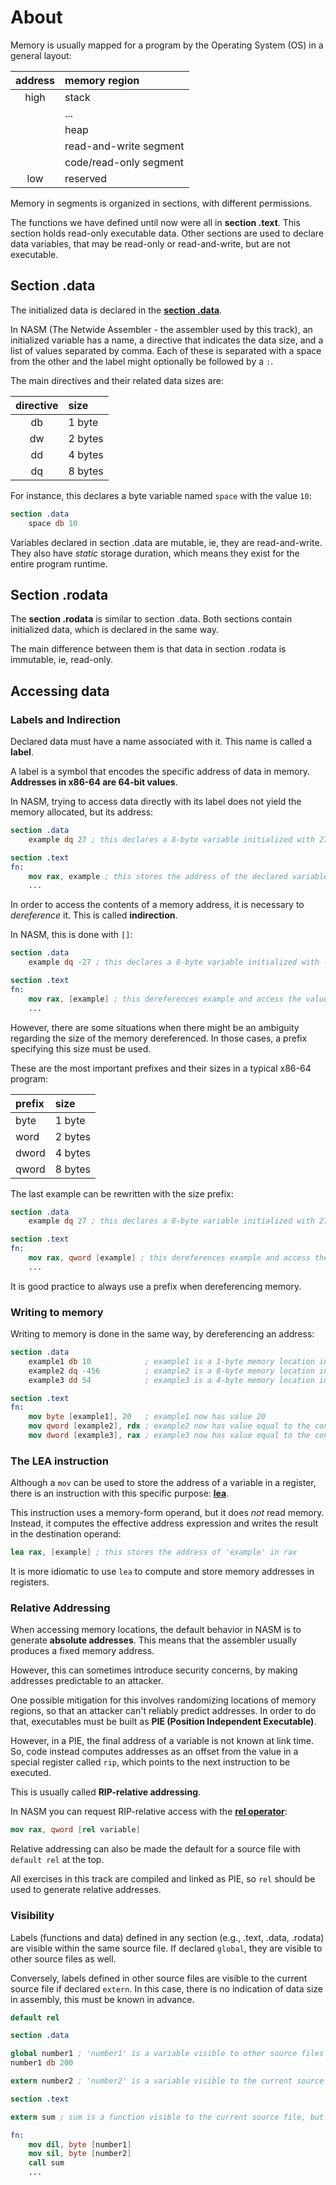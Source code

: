 # About

Memory is usually mapped for a program by the Operating System (OS) in a general layout:

| address | memory region          |
|:-------:|:-----------------------|
| high    | stack                  |
|         | ...                    |
|         | heap                   |
|         | read-and-write segment |
|         | code/read-only segment |
| low     | reserved               |

Memory in segments is organized in sections, with different permissions.

The functions we have defined until now were all in **section .text**.
This section holds read-only executable data.
Other sections are used to declare data variables, that may be read-only or read-and-write, but are not executable.

## Section .data

The initialized data is declared in the **[section .data][data]**.

In NASM (The Netwide Assembler - the assembler used by this track), an initialized variable has a name, a directive that indicates the data size, and a list of values separated by comma.
Each of these is separated with a space from the other and the label might optionally be followed by a `:`.

The main directives and their related data sizes are:

| directive | size    |
|:---------:|:--------|
| db        | 1 byte  |
| dw        | 2 bytes |
| dd        | 4 bytes |
| dq        | 8 bytes |

For instance, this declares a byte variable named `space` with the value `10`:

```nasm
section .data
    space db 10
```

Variables declared in section .data are mutable, ie, they are read-and-write.
They also have _static_ storage duration, which means they exist for the entire program runtime.

## Section .rodata

The **section .rodata** is similar to section .data.
Both sections contain initialized data, which is declared in the same way.

The main difference between them is that data in section .rodata is immutable, ie, read-only.

## Accessing data

### Labels and Indirection

Declared data must have a name associated with it.
This name is called a **label**.

A label is a symbol that encodes the specific address of data in memory.
**Addresses in x86-64 are 64-bit values**.

In NASM, trying to access data directly with its label does not yield the memory allocated, but its address:

```nasm
section .data
    example dq 27 ; this declares a 8-byte variable initialized with 27

section .text
fn:
    mov rax, example ; this stores the address of the declared variable in rax, not its contents
    ...
```

In order to access the contents of a memory address, it is necessary to _dereference_ it.
This is called **indirection**.

In NASM, this is done with `[]`:

```nasm
section .data
    example dq -27 ; this declares a 8-byte variable initialized with -27

section .text
fn:
    mov rax, [example] ; this dereferences example and access the value stored in memory (-27)
    ...
```

However, there are some situations when there might be an ambiguity regarding the size of the memory dereferenced.
In those cases, a prefix specifying this size must be used.

These are the most important prefixes and their sizes in a typical x86-64 program:

| prefix | size    |
|:-------|:--------|
| byte   | 1 byte  |
| word   | 2 bytes |
| dword  | 4 bytes |
| qword  | 8 bytes |

The last example can be rewritten with the size prefix:

```nasm
section .data
    example dq 27 ; this declares a 8-byte variable initialized with 27

section .text
fn:
    mov rax, qword [example] ; this dereferences example and access the value stored in memory (27)
    ...
```

It is good practice to always use a prefix when dereferencing memory.

### Writing to memory

Writing to memory is done in the same way, by dereferencing an address:

```nasm
section .data
    example1 db 10            ; example1 is a 1-byte memory location initialized with value 10
    example2 dq -456          ; example2 is a 8-byte memory location initialized with value -456
    example3 dd 54            ; example3 is a 4-byte memory location initialized with value 54

section .text
fn:
    mov byte [example1], 20   ; example1 now has value 20
    mov qword [example2], rdx ; example2 now has value equal to the contents in rdx
    mov dword [example3], rax ; example3 now has value equal to the contents in rax
```

### The LEA instruction

Although a `mov` can be used to store the address of a variable in a register, there is an instruction with this specific purpose: **[lea][lea]**.

This instruction uses a memory-form operand, but it does _not_ read memory.
Instead, it computes the effective address expression and writes the result in the destination operand:

```nasm
lea rax, [example] ; this stores the address of 'example' in rax
```

It is more idiomatic to use `lea` to compute and store memory addresses in registers.

### Relative Addressing

When accessing memory locations, the default behavior in NASM is to generate **absolute addresses**.
This means that the assembler usually produces a fixed memory address.

However, this can sometimes introduce security concerns, by making addresses predictable to an attacker.

One possible mitigation for this involves randomizing locations of memory regions, so that an attacker can't reliably predict addresses.
In order to do that, executables must be built as **PIE (Position Independent Executable)**.

However, in a PIE, the final address of a variable is not known at link time.
So, code instead computes addresses as an offset from the value in a special register called `rip`, which points to the next instruction to be executed.

This is usually called **RIP-relative addressing**.

In NASM you can request RIP-relative access with the **[rel operator][rel]**:

```nasm
mov rax, qword [rel variable]
```

Relative addressing can also be made the default for a source file with `default rel` at the top.

All exercises in this track are compiled and linked as PIE, so `rel` should be used to generate relative addresses.

### Visibility

Labels (functions and data) defined in any section (e.g., .text, .data, .rodata) are visible within the same source file.
If declared `global`, they are visible to other source files as well.

Conversely, labels defined in other source files are visible to the current source file if declared `extern`.
In this case, there is no indication of data size in assembly, this must be known in advance.

```nasm
default rel

section .data

global number1 ; 'number1' is a variable visible to other source files
number1 db 200

extern number2 ; 'number2' is a variable visible to the current source file, but defined in another

section .text

extern sum ; sum is a function visible to the current source file, but defined in another

fn:
    mov dil, byte [number1]
    mov sil, byte [number2]
    call sum
    ...
```

[pointer]: https://en.wikipedia.org/wiki/Pointer_(computer_programming)
[lea]: https://www.felixcloutier.com/x86/lea
[rel]: https://www.nasm.us/xdoc/2.16.03/html/nasmdoc3.html#section-3.3
[data]: https://en.wikipedia.org/wiki/Data_segment
